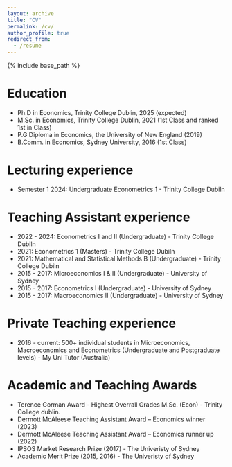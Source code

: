 ```yaml
---
layout: archive
title: "CV"
permalink: /cv/
author_profile: true
redirect_from:
  - /resume
---
```


{% include base_path %}

Education
======
* Ph.D in Economics, Trinity College Dublin, 2025 (expected)
* M.Sc. in Economics, Trinity College Dublin, 2021 (1st Class and ranked 1st in Class)
* P.G Diploma in Economics, the University of New England (2019)
* B.Comm. in Economics, Sydney University, 2016 (1st Class)

Lecturing experience
======
* Semester 1 2024: Undergraduate Econometrics 1 - Trinity College Dubiln

Teaching Assistant experience
======
* 2022 - 2024: Econometrics I and II (Undergraduate) - Trinity College Dubiln
* 2021: Econometrics 1 (Masters) - Trinity College Dubiln
* 2021: Mathematical and Statistical Methods B (Undergraduate) - Trinity College Dubiln
* 2015 - 2017: Microeconomics I & II (Undergraduate) - University of Sydney
* 2015 - 2017: Econometrics I (Undergraduate) - University of Sydney
* 2015 - 2017: Macroeconomics II (Undergraduate) - University of Sydney

Private Teaching experience
======
* 2016 - current: 500+ individual students in Microeconomics, Macroeconomics and Econometrics (Undergraduate and Postgraduate levels) - My Uni Tutor (Australia)

Academic and Teaching Awards
======
* Terence Gorman Award - Highest Overrall Grades M.Sc. (Econ) - Trinity College dublin.
* Dermott McAleese Teaching Assistant Award – Economics winner (2023)
* Dermott McAleese Teaching Assistant Award – Economics runner up (2022)
* IPSOS Market Research Prize (2017) - The Univeristy of Sydney
* Academic Merit Prize (2015, 2016) - The Univeristy of Sydney

